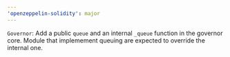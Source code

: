 ```yaml
---
'openzeppelin-solidity': major
---
```


`Governor`: Add a public `queue` and an internal `_queue` function in the governor core. Module that implemement queuing are expected to override the internal one.
